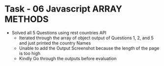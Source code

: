 <h1>Task - 06 Javascript ARRAY METHODS</h1>
<ul>
  <li>Solved all 5 Questions using rest countries API
  <ul>
  <li>Iterated through the array of object output of Questions 1, 2, and 5 and just printed the country Names</li>
  <li>Unable to add the Output Screenshot because the length of the page is too high</li>
  <li>Kindly Go through the outputs before evaluation</li>
  </ul>
    </li>
</ul>
